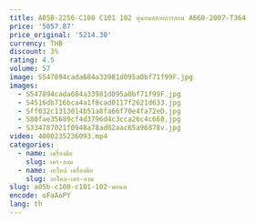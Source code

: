 ```yaml
---
title: A05B-2256-C100 C101 102 หุ่นยนต์สายการสอน A660-2007-T364
price: '5057.87'
price_original: '5214.30'
currency: THB
discount: 3%
rating: 4.5
volume: 57
image: S547894cada684a33981d095a0bf71f99F.jpg
images:
  - S547894cada684a33981d095a0bf71f99F.jpg
  - S4516db716bca4a1f8cad0117f2621d633.jpg
  - Sff032c1313014b51a8fa66f70e4fa72eD.jpg
  - S80fae35689cf4d3796d4c3cca26c4c668.jpg
  - S334787021f0948a78ad02aac65a96878v.jpg
video: 4000235236093.mp4
categories:
  - name: เครื่องมือ
    slug: เคร-องม
  - name: อะไหล่ เครื่องมือ
    slug: อะไหล-เคร-องม
slug: a05b-c100-c101-102-นยนต
encode: oFaAoPY
lang: th
---
```

  